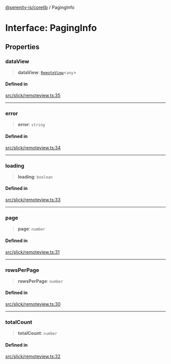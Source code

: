 [@serenity-is/corelib](../README.md) / PagingInfo

# Interface: PagingInfo

## Properties

### dataView

> **dataView**: [`RemoteView`](../classes/RemoteView.md)\<`any`\>

#### Defined in

[src/slick/remoteview.ts:35](https://github.com/serenity-is/serenity/blob/master/packages/corelib/src/slick/remoteview.ts#L35)

***

### error

> **error**: `string`

#### Defined in

[src/slick/remoteview.ts:34](https://github.com/serenity-is/serenity/blob/master/packages/corelib/src/slick/remoteview.ts#L34)

***

### loading

> **loading**: `boolean`

#### Defined in

[src/slick/remoteview.ts:33](https://github.com/serenity-is/serenity/blob/master/packages/corelib/src/slick/remoteview.ts#L33)

***

### page

> **page**: `number`

#### Defined in

[src/slick/remoteview.ts:31](https://github.com/serenity-is/serenity/blob/master/packages/corelib/src/slick/remoteview.ts#L31)

***

### rowsPerPage

> **rowsPerPage**: `number`

#### Defined in

[src/slick/remoteview.ts:30](https://github.com/serenity-is/serenity/blob/master/packages/corelib/src/slick/remoteview.ts#L30)

***

### totalCount

> **totalCount**: `number`

#### Defined in

[src/slick/remoteview.ts:32](https://github.com/serenity-is/serenity/blob/master/packages/corelib/src/slick/remoteview.ts#L32)
